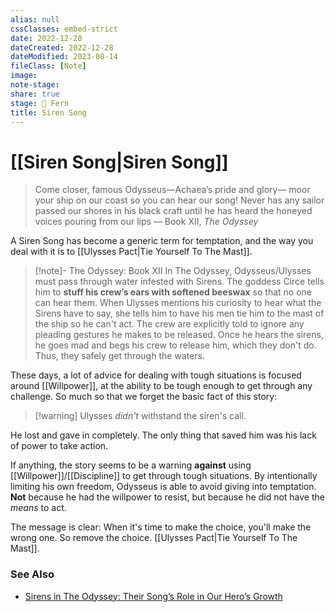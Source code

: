 ```yaml
---
alias: null
cssClasses: embed-strict
date: 2022-12-28
dateCreated: 2022-12-28
dateModified: 2023-08-14
fileClass: [Note]
image: 
note-stage: 
share: true
stage: 🌿 Fern
title: Siren Song
---
```


# [[Siren Song|Siren Song]]

>Come closer, famous Odysseus—Achaea’s pride and glory— 
>moor your ship on our coast so you can hear our song!
>Never has any sailor passed our shores in his black craft
>until he has heard the honeyed voices pouring from our lips
>— Book XII, _The Odyssey_

A Siren Song has become a generic term for temptation, and the way you deal with it is to [[Ulysses Pact|Tie Yourself To The Mast]].

> [!note]- The Odyssey: Book XII
> In The Odyssey, Odysseus/Ulysses must pass through water infested with Sirens. The goddess Circe tells him to **stuff his crew’s ears with softened beeswax** so that no one can hear them.
> When Ulysses mentions his curiosity to hear what the Sirens have to say, she tells him to have his men tie him to the mast of the ship so he can't act. The crew are explicitly told to ignore any pleading gestures he makes to be released. 
> Once he hears the sirens, he goes mad and begs his crew to release him, which they don't do. Thus, they safely get through the waters.

These days, a lot of advice for dealing with tough situations is focused around [[Willpower]], at the ability to be tough enough to get through any challenge.
So much so that we forget the basic fact of this story:

>[!warning] Ulysses _didn't_ withstand the siren's call. 

He lost and gave in completely. The only thing that saved him was his lack of power to take action. 

If anything, the story seems to be a warning **against** using [[Willpower]]/[[Discipline]] to get through tough situations. By intentionally limiting his own freedom, Odysseus is able to avoid giving into temptation. **Not** because he had the willpower to resist, but because he did not have the _means_ to act.

The message is clear: When it's time to make the choice, you'll make the wrong one. So remove the choice. [[Ulysses Pact|Tie Yourself To The Mast]].

### See Also

- [Sirens in The Odyssey: Their Song’s Role in Our Hero’s Growth](https://ancient-literature.com/sirens-in-the-odyssey/)

